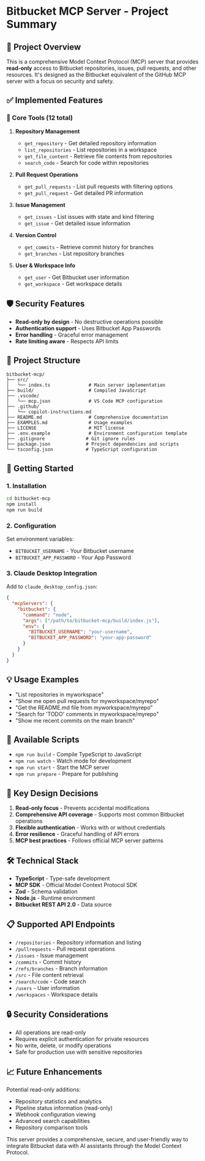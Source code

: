 # Bitbucket MCP Server - Project Summary

## 🎯 Project Overview

This is a comprehensive Model Context Protocol (MCP) server that provides **read-only** access to Bitbucket repositories, issues, pull requests, and other resources. It's designed as the Bitbucket equivalent of the GitHub MCP server with a focus on security and safety.

## ✅ Implemented Features

### 🔧 Core Tools (12 total)

1. **Repository Management**
   - `get_repository` - Get detailed repository information
   - `list_repositories` - List repositories in a workspace
   - `get_file_content` - Retrieve file contents from repositories
   - `search_code` - Search for code within repositories

2. **Pull Request Operations**
   - `get_pull_requests` - List pull requests with filtering options
   - `get_pull_request` - Get detailed PR information

3. **Issue Management**
   - `get_issues` - List issues with state and kind filtering
   - `get_issue` - Get detailed issue information

4. **Version Control**
   - `get_commits` - Retrieve commit history for branches
   - `get_branches` - List repository branches

5. **User & Workspace Info**
   - `get_user` - Get Bitbucket user information
   - `get_workspace` - Get workspace details

## 🛡️ Security Features

- **Read-only by design** - No destructive operations possible
- **Authentication support** - Uses Bitbucket App Passwords
- **Error handling** - Graceful error management
- **Rate limiting aware** - Respects API limits

## 📁 Project Structure

```
bitbucket-mcp/
├── src/
│   └── index.ts              # Main server implementation
├── build/                    # Compiled JavaScript
├── .vscode/
│   └── mcp.json              # VS Code MCP configuration
├── .github/
│   └── copilot-instructions.md
├── README.md                 # Comprehensive documentation
├── EXAMPLES.md               # Usage examples
├── LICENSE                   # MIT license
├── .env.example              # Environment configuration template
├── .gitignore               # Git ignore rules
├── package.json             # Project dependencies and scripts
└── tsconfig.json            # TypeScript configuration
```

## 🚀 Getting Started

### 1. Installation
```bash
cd bitbucket-mcp
npm install
npm run build
```

### 2. Configuration
Set environment variables:
- `BITBUCKET_USERNAME` - Your Bitbucket username
- `BITBUCKET_APP_PASSWORD` - Your App Password

### 3. Claude Desktop Integration
Add to `claude_desktop_config.json`:
```json
{
  "mcpServers": {
    "bitbucket": {
      "command": "node",
      "args": ["/path/to/bitbucket-mcp/build/index.js"],
      "env": {
        "BITBUCKET_USERNAME": "your-username",
        "BITBUCKET_APP_PASSWORD": "your-app-password"
      }
    }
  }
}
```

## 💡 Usage Examples

- "List repositories in myworkspace"
- "Show me open pull requests for myworkspace/myrepo"
- "Get the README.md file from myworkspace/myrepo"
- "Search for 'TODO' comments in myworkspace/myrepo"
- "Show me recent commits on the main branch"

## 🔄 Available Scripts

- `npm run build` - Compile TypeScript to JavaScript
- `npm run watch` - Watch mode for development
- `npm run start` - Start the MCP server
- `npm run prepare` - Prepare for publishing

## 🌟 Key Design Decisions

1. **Read-only focus** - Prevents accidental modifications
2. **Comprehensive API coverage** - Supports most common Bitbucket operations
3. **Flexible authentication** - Works with or without credentials
4. **Error resilience** - Graceful handling of API errors
5. **MCP best practices** - Follows official MCP server patterns

## 🛠️ Technical Stack

- **TypeScript** - Type-safe development
- **MCP SDK** - Official Model Context Protocol SDK
- **Zod** - Schema validation
- **Node.js** - Runtime environment
- **Bitbucket REST API 2.0** - Data source

## 📋 Supported API Endpoints

- `/repositories` - Repository information and listing
- `/pullrequests` - Pull request operations
- `/issues` - Issue management
- `/commits` - Commit history
- `/refs/branches` - Branch information
- `/src` - File content retrieval
- `/search/code` - Code search
- `/users` - User information
- `/workspaces` - Workspace details

## 🔒 Security Considerations

- All operations are read-only
- Requires explicit authentication for private resources
- No write, delete, or modify operations
- Safe for production use with sensitive repositories

## 📈 Future Enhancements

Potential read-only additions:
- Repository statistics and analytics
- Pipeline status information (read-only)
- Webhook configuration viewing
- Advanced search capabilities
- Repository comparison tools

This server provides a comprehensive, secure, and user-friendly way to integrate Bitbucket data with AI assistants through the Model Context Protocol.
